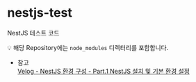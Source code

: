 # nestjs-test
NestJS 테스트 코드

💡 해당 Repository에는 `node_modules` 디렉터리를 포함합니다.

- 참고  
[Velog - NestJS 환경 구성 - Part.1 NestJS 설치 및 기본 환경 설정](https://velog.io/@arovil7777/NestJS-환경-구성-Part.1-NestJS-설치-및-기본-환경-설정)